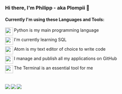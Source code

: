 ### Hi there, I'm Philipp - aka Plompii 👋

#### Currently I'm using these Languages and Tools:

<img align="left" height="26" width="26" src="https://github.com/Plompii/Plompii/blob/master/1.png" />Python is my main programming language

<img align="left" height="26" width="26" src="https://github.com/Plompii/Plompii/blob/master/2.png" />I'm currently learning SQL

<img align="left" height="26" width="26" src="https://github.com/Plompii/Plompii/blob/master/3.png" />Atom is my text editor of choice to write code

<img align="left" height="26" width="26" src="https://github.com/Plompii/Plompii/blob/master/4.png" />I manage and publish all my applications on GitHub

<img align="left" height="26" width="26" src="https://github.com/Plompii/Plompii/blob/master/5.png" />The Terminal is an essential tool for me

<br />

<img align="left" src="https://img.shields.io/badge/windows-%2010%20Pro-%23919191.svg?&style=for-the-badge"/><img aling="left" src="https://img.shields.io/badge/amd-Radeon%20RX%20590-%23ED1C24.svg?&style=for-the-badge"/>  <img align="left" src="https://img.shields.io/badge/intel-core%20i7%204770K-%230071C5.svg?&style=for-the-badge"/>
